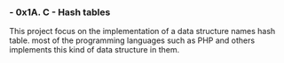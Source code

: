 ### - 0x1A. C - Hash tables
This project focus on the implementation of a data structure names hash table. most of the programming languages such as PHP and others implements this kind of data structure in them.
